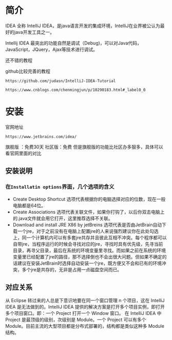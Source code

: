 # 简介
IDEA 全称 IntelliJ IDEA，是java语言开发的集成环境，IntelliJ在业界被公认为最好的java开发工具之一。

Intellij IDEA 最突出的功能自然是调试（Debug)，可以对Java代码，JavaScript，JQuery，Ajax等技术进行调试。

还不错的教程

github比较完善的教程

```
https://github.com/judasn/IntelliJ-IDEA-Tutorial
```





```
https://www.cnblogs.com/chenmingjun/p/10290183.html#_label0_0
```

# 安装
官网地址
```
https://www.jetbrains.com/idea/
```
旗舰版 ：免费30天
社区版：免费
但是旗舰版的功能比社区办多狠多，具体可以看官网里面的对比

## 安装说明
### 在`Installatin options`界面，几个选项的含义
- Create Desktop Shortcut
选项代表根据你的电脑选择对应的位数，现在一般电脑都是64位。
- Create Associations
选项代表关联文件，如果你打钩了，以后你双击电脑上的.java文件就会用它打开，这里推荐选择不关联。
- Download and install JRE X86 by jetBreins
选项代表是否由JetBrain自动下载一个jre，对于之前没有在电脑上配置jre的人来说强烈建议你在此处勾选上，同一个计算机内可以有多套jre共存并且彼此互相不冲突。每个程序都可以自带jre，当程序运行的时候会寻找对应的jre，寻找时具有优先级，先寻当前目录，再寻父目录，最后在系统的环境变量里寻找。而如果之前在系统的环境变量里已经配置了jre的路径，那不选择倒也不会出很大问题。但如果不确定的话建议在安装JetBrain时选择自动安装一个jre，既方便又不会和已有的环境冲突，多个jre是共存的，无非是占用一点磁盘空间而已。

## 对应关系
从 Eclipse 转过来的人总是下意识地要在同一个窗口管理 n 个项目，这在 IntelliJ IDEA 是无法做到的。IntelliJ IDEA 提供的解决方案是打开多个项目实例，即打开多个项目窗口。即：一个 Project 打开一个 Window 窗口。
在 IntelliJ IDEA 中 Project 是最顶级的级别，次级别是 Module。一个 Project 可以有多个 Module。目前主流的大型项目都是分布式部署的，结构都是类似这种多 Module 结构。